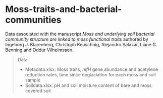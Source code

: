 # Moss-traits-and-bacterial-communities

Data associated with the manuscript _Moss and underlying soil bacterial community structure are linked to moss functional traits_ authored by Ingeborg J. Klarenberg, Christoph Keuschnig, Alejandro Salazar, Liane G. Benning and Oddur Vilhelmsson.

> Data:
>- Metadata.xlsx: Moss traits, _nifH_ gene abundance and acetylene reduction rates, time since deglaciation for each moss and soil sample
>- Soildata.xlsx: pH and soil moisture content of bare and moss covered soil






